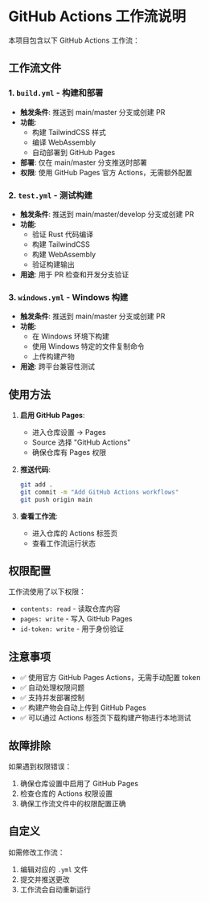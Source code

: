 # GitHub Actions 工作流说明

本项目包含以下 GitHub Actions 工作流：

## 工作流文件

### 1. `build.yml` - 构建和部署
- **触发条件**: 推送到 main/master 分支或创建 PR
- **功能**: 
  - 构建 TailwindCSS 样式
  - 编译 WebAssembly
  - 自动部署到 GitHub Pages
- **部署**: 仅在 main/master 分支推送时部署
- **权限**: 使用 GitHub Pages 官方 Actions，无需额外配置

### 2. `test.yml` - 测试构建
- **触发条件**: 推送到 main/master/develop 分支或创建 PR
- **功能**:
  - 验证 Rust 代码编译
  - 构建 TailwindCSS
  - 构建 WebAssembly
  - 验证构建输出
- **用途**: 用于 PR 检查和开发分支验证

### 3. `windows.yml` - Windows 构建
- **触发条件**: 推送到 main/master 分支或创建 PR
- **功能**:
  - 在 Windows 环境下构建
  - 使用 Windows 特定的文件复制命令
  - 上传构建产物
- **用途**: 跨平台兼容性测试

## 使用方法

1. **启用 GitHub Pages**:
   - 进入仓库设置 → Pages
   - Source 选择 "GitHub Actions"
   - 确保仓库有 Pages 权限

2. **推送代码**:
   ```bash
   git add .
   git commit -m "Add GitHub Actions workflows"
   git push origin main
   ```

3. **查看工作流**:
   - 进入仓库的 Actions 标签页
   - 查看工作流运行状态

## 权限配置

工作流使用了以下权限：
- `contents: read` - 读取仓库内容
- `pages: write` - 写入 GitHub Pages
- `id-token: write` - 用于身份验证

## 注意事项

- ✅ 使用官方 GitHub Pages Actions，无需手动配置 token
- ✅ 自动处理权限问题
- ✅ 支持并发部署控制
- ✅ 构建产物会自动上传到 GitHub Pages
- ✅ 可以通过 Actions 标签页下载构建产物进行本地测试

## 故障排除

如果遇到权限错误：
1. 确保仓库设置中启用了 GitHub Pages
2. 检查仓库的 Actions 权限设置
3. 确保工作流文件中的权限配置正确

## 自定义

如需修改工作流：
1. 编辑对应的 `.yml` 文件
2. 提交并推送更改
3. 工作流会自动重新运行 